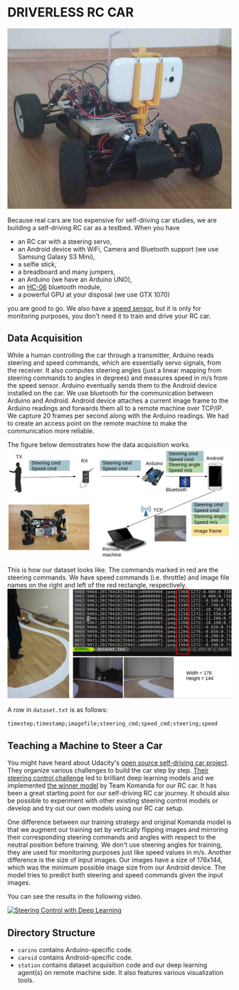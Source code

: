 # DRIVERLESS RC CAR

![Driverless RC Car](img/rccar.jpg)

Because real cars are too expensive for self-driving car studies, we are
building a self-driving RC car as a testbed. When you have

- an RC car with a steering servo,
- an Android device with WiFi, Camera and Bluetooth support (we use Samsung
  Galaxy S3 Mini),
- a selfie stick,
- a breadboard and many jumpers,
- an Arduino (we have an Arduino UNO),
- an [HC-06][1] bluetooth module,
- a powerful GPU at your disposal (we use GTX 1070)

you are good to go. We also have a [speed sensor][2], but it is only for
monitoring purposes, you don't need it to train and drive your RC car.

## Data Acquisition

While a human controlling the car through a transmitter, Arduino reads steering
and speed commands, which are essentially servo signals,  from the receiver. It
also computes steering angles (just a linear mapping from steering commands to
angles in degrees) and measures speed in m/s from the speed sensor. Arduino
eventually sends them to the Android device installed on the car. We use
bluetooth for the communication between Arduino and Android.  Android device
attaches a current image frame to the Arduino readings and forwards them all to
a remote machine over TCP/IP. We capture 20 frames per second along with the
Arduino readings. We had to create an access point on the remote machine to make
the communication more reliable.

The figure below demostrates how the data acquisition works.
![Data Acquisition](img/data-acquisition.jpg)


This is how our dataset looks like. The commands marked in red are the steering
commands. We have speed commands (i.e. throttle) and image file names on the
right and left of the red rectangle, respectively.
![Dataset Example](img/dataset.jpg)

A row in `dataset.txt` is as follows:

```
timestep;timestamp;imagefile;steering_cmd;speed_cmd;steering;speed
```



## Teaching a Machine to Steer a Car

You might have heard about Udacity's [open source self-driving car project][3].
They organize various challenges to build the car step by step. [Their steering
control challenge][4] led to brilliant deep learning models and we implemented
[the winner model][5] by Team Komanda for our RC car. It has been a great
starting point for our self-driving RC car journey. It should also be possible
to experiment with other existing steering control models or develop and try
out our own models using our RC car setup.

One difference between our training strategy and original Komanda model is that
we augment our training set by vertically flipping images and mirroring their
corresponding steering commands and angles with respect to the neutral position
before training. We don't use steering angles for training, they are used for
monitoring purposes just like speed values in m/s. Another difference is the
size of input images. Our images have a size of 176x144, which was the minimum
possible image size from our Android device. The model tries to predict both
steering and speed commands given the input images.

You can see the results in the following video.

[![Steering Control with Deep Learning](https://img.youtube.com/vi/Z6VKdoF2ZXY/0.jpg)](https://youtu.be/Z6VKdoF2ZXY)

## Directory Structure

- `carino` contains Arduino-specific code.
- `caroid` contains Android-specific code.
- `station` contains dataset acquisition code and our deep learning agent(s) on
  remote machine side. It also features various visualization tools.

[1]: http://www.robotistan.com/hc06-serial-port-bluetooth-module
[2]: http://www.robotistan.com/motor-hiz-sensoru-1
[3]: https://github.com/udacity/self-driving-car
[4]: https://medium.com/udacity/teaching-a-machine-to-steer-a-car-d73217f2492c
[5]: https://github.com/udacity/self-driving-car/blob/master/steering-models/community-models/komanda/solution-komanda.ipynb
